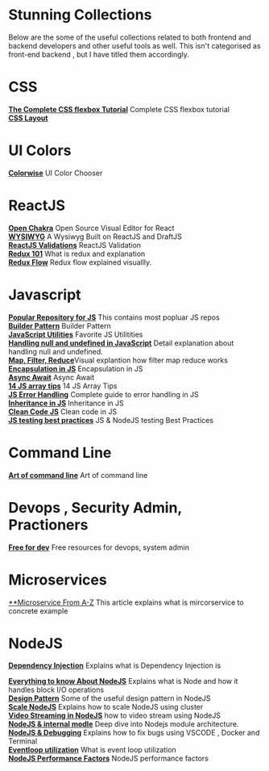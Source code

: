 # Stunning Collections

Below are the some of the useful collections related to both frontend and backend developers and other useful tools as well. This isn't categorised as front-end backend , but I have titled them accordingly.


# CSS
[**The Complete CSS flexbox Tutorial**](https://jstutorial.medium.com/the-complete-css-flex-box-tutorial-d17971950bdc) Complete CSS flexbox tutorial <br />
[**CSS Layout**](https://csslayout.io/)<br />


# UI Colors 
[**Colorwise**](https://colorwise.io/?topic=Google%20Home&sort=trending) UI Color Chooser

# ReactJS
[**Open Chakra**](https://**openchakra**.app) Open Source Visual Editor for React<br /> 
[**WYSIWYG**](https://jpuri.github.io/react-draft-wysiwyg/#/)  A Wysiwyg Built on ReactJS and DraftJS<br />
[**ReactJS Validations**](https://rjsf-team.github.io/react-jsonschema-form) ReactJS Validation <br />
[**Redux 101**](https://dev.to/rawaneltobgy/redux-101-a5e?utm_campaign=meetedgar&utm_medium=social&utm_source=meetedgar.com) What is redux and explanation <br/>
[**Redux Flow**](https://twitter.com/thekitze/status/727821044308967425) Redux flow explained visuallly. <br/>


# Javascript
[**Popular Repository for JS**](https://dev.to/iriskatastic/36-most-popular-javascript-repositories-on-github-in-january-2020-3n4d) This contains most popluar JS repos <br/>
[**Builder Pattern**](https://javascript.plainenglish.io/implementing-the-builder-pattern-in-javascript-without-classes-eaf41f93b9c0) Builder Pattern<br/>
[**JavaScript Utilities**](https://1loc.dev/) Favorite JS Utilitities <br/>
[**Handling null and undefined in JavaScript**](https://www.notion.so/Handling-null-and-undefined-in-JavaScript-5f462a204add423eaf4cc36c5532511f#d8d24eb7e11446febc1390adac870600) Detail explanation about handling null and undefined. <br/>
[**Map, Filter, Reduce**](https://jstutorial.medium.com/map-filter-and-reduce-animated-7fe391a35a47)Visual explantion how filter map reduce works<br/>
[**Encapsulation in JS**](https://medium.com/javascript-scene/encapsulation-in-javascript-26be60e325b4) Encapsulation in JS<br/>
[**Async Await**](https://www.freecodecamp.org/news/async-await-javascript-tutorial/) Async Await<br/>
[**14 JS array tips**](https://dev.to/kais_blog/14-awesome-javascript-array-tips-you-should-know-about-1d0m?utm_source=digest_mailer&utm_medium=email&utm_campaign=digest_email) 14 JS Array Tips<br/>
[**JS Error Handling**](https://www.valentinog.com/blog/error/) Complete guide to error handling in JS<br/>
[**Inheritance in JS**](https://medium.com/javascript-scene/master-the-javascript-interview-what-s-the-difference-between-class-prototypal-inheritance-e4cd0a7562e9) Inheritance in JS<br/>
[**Clean Code JS**](https://github.com/ryanmcdermott/clean-code-javascript#concurrency) Clean code in JS</br>
[**JS testing best practices**](https://github.com/goldbergyoni/javascript-testing-best-practices) JS & NodeJS testing Best Practices<br/>



# Command Line 
[**Art of command line**](https://github.com/jlevy/the-art-of-command-line) Art of command line <br/>


# Devops , Security Admin, Practioners
[**Free for dev**](https://free-for.dev/) Free resources for devops, system admin <br/>

# Microservices
[**Microservice From A-Z](https://medium.com/swlh/microservices-architecture-from-a-to-z-7287da1c5d28) This article explains what is mircorservice to concrete example

# NodeJS
[**Dependency Injection**](https://levelup.gitconnected.com/node-js-advanced-pattern-dependency-injection-container-fc58a1946638) Explains what is Dependency Injection is <br/>

[**Everything to know About NodeJS**](https://dev.to/jorge_rockr/everything-you-need-to-know-about-node-js-lnc) Explains what is Node and how it handles block I/O operations<br/>
[**Design Pattern**](https://itnext.io/design-patterns-in-nodejs-990fed17c49c) Some of the useful design pattern in NodeJS <br/>
[**Scale NodeJS**](https://medium.com/free-code-camp/how-to-scale-your-node-js-server-using-clustering-c8d43c656e8f) Explains how to scale NodeJS using cluster <br/>
[**Video Streaming in NodeJS**](https://betterprogramming.pub/video-stream-with-node-js-and-html5-320b3191a6b6) how to video stream using NodeJS<br/>
[**NodeJS & internal modle**](https://itnext.io/deep-dive-into-node-js-module-architecture-b80fbd22dacb) Deep dive into Nodejs module architecture.<br/>
[**NodeJS & Debugging**](https://www.freecodecamp.org/news/node-js-debugging/) Explains how to fix bugs using VSCODE , Docker and Terminal<br/>
[**Eventloop utilization**](https://nodesource.com/blog/event-loop-utilization-nodejs?utm_medium=Social&utm_source=twitter&utm_campaign=social) What is event loop utilization <br/>
[**NodeJS Performance Factors**](https://javascript.plainenglish.io/how-many-requests-can-handle-a-real-world-nodejs-server-side-application-55da7a2f06f3) NodeJS performance factors <br/>
